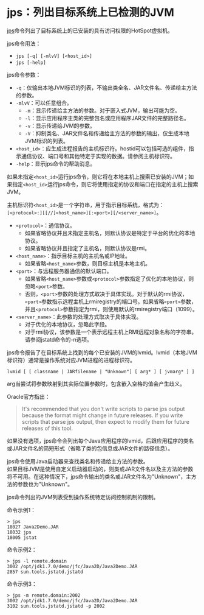 # jps：列出目标系统上已检测的JVM

[jps](https://docs.oracle.com/en/java/javase/20/docs/specs/man/jps.html)命令列出了目标系统上的已安装的具有访问权限的HotSpot虚拟机。

jps命令用法：
- `jps [-q] [-mlvV] [<host_id>]`
- `jps [-help]`

jps命令参数：
- `-q`：仅输出本地JVM标识的列表，不输出类全名、JAR文件名、传递给主方法的参数。
- `-mlvV`：可以任意组合。
    - `-m`：显示传递给主方法的参数。对于嵌入式JVM，输出可能为空。
    - `-l`：显示应用程序主类的完整包名或应用程序JAR文件的完整路径名。
    - `-v`：显示传递给JVM的参数。
    - `-V`：抑制类名、JAR文件名和传递给主方法的参数的输出，仅生成本地JVM标识的列表。
- `<host_id>`：应生成进程报告的主机标识符。hostid可以包括可选的组件，指示通信协议、端口号和其他特定于实现的数据。请参阅主机标识符。
- `-help`：显示jps命令的帮助消息。

如果未指定`<host_id>`运行jps命令，则它将在本地主机上搜索已安装的JVM；如果指定`<host_id>`运行jps命令，则它将使用指定的协议和端口在指定的主机上搜索JVM。

主机标识符`<host_id>`是一个字符串，用于指示目标系统，格式为：`[<protocol>:][[//]<host_name>][:<port>][/<server_name>]`。
- `<protocol>`：通信协议。
    - 如果省略协议并且未指定主机名，则默认协议是特定于平台的优化的本地协议。
    - 如果省略协议并且指定了主机名，则默认协议是rmi。
- `<host_name>`：指示目标主机的主机名或IP地址。
    - 如果省略`<host_name>`参数，则目标主机是本地主机。
- `<port>`：与远程服务器通信的默认端口。
    - 如果省略`<host_name>`参数或`<protocol>`参数指定了优化的本地协议，则忽略`<port>`参数。
    - 否则，`<port>`参数的处理方式取决于具体实现。对于默认的rmi协议，`<port>`参数指示远程主机上rmiregistry的端口号。如果省略`<port>`参数，并且`<protocol>`参数指定为rmi，则使用默认的rmiregistry端口（1099）。
- `<server_name>`：此参数的处理方式取决于具体实现。
    - 对于优化的本地协议，忽略此字段。
    - 对于rmi协议，该参数是一个表示远程主机上RMI远程对象名称的字符串。请参阅jstatd命令的-n选项。

jps命令报告了在目标系统上找到的每个已安装的JVM的lvmid。lvmid（本地JVM标识符）通常是操作系统对应JVM进程的进程标识符。

```shell
lvmid [ [ classname | JARfilename | "Unknown"] [ arg* ] [ jvmarg* ] ]
```

arg当尝试将参数映射到其实际位置参数时，包含嵌入空格的值会产生歧义。

Oracle官方指出：
> It's recommended that you don't write scripts to parse jps output because the format might change in future releases. If you write scripts that parse jps output, then expect to modify them for future releases of this tool.

如果没有选项，jps命令会列出每个Java应用程序的lvmid，后跟应用程序的类名或JAR文件名的简短形式（省略了类的包信息或JAR文件的路径信息）。

jps命令使用Java启动器来查找类名和传递给主方法的参数。<br>
如果目标JVM是使用自定义启动器启动的，则类或JAR文件名以及主方法的参数将不可用。在这种情况下，jps命令输出的类名或JAR文件名为"Unknown"，主方法的参数也为"Unknown"。

jps命令列出的JVM列表受到操作系统特定访问控制机制的限制。

命令示例1：
```shell
> jps
18027 Java2Demo.JAR
18032 jps
18005 jstat
```

命令示例2：
```shell
> jps -l remote.domain
3002 /opt/jdk1.7.0/demo/jfc/Java2D/Java2Demo.JAR
2857 sun.tools.jstatd.jstatd
```

命令示例3：
```shell
> jps -m remote.domain:2002
3002 /opt/jdk1.7.0/demo/jfc/Java2D/Java2Demo.JAR
3102 sun.tools.jstatd.jstatd -p 2002
```
